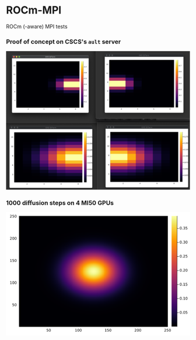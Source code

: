 # ROCm-MPI
ROCm (-aware) MPI tests

### Proof of concept on CSCS's `ault` server

<img src="docs/poc_rocmaware.png" alt="rocm-aware mpi" width="600">

### 1000 diffusion steps on 4 MI50 GPUs

<img src="docs/Temp_4_252_252.png" alt="rocm-aware mpi" width="600">
